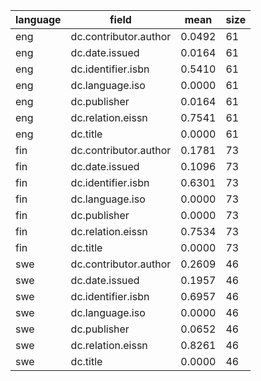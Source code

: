 | language   | field                 |   mean |   size |
|------------|-----------------------|--------|--------|
| eng        | dc.contributor.author | 0.0492 |     61 |
| eng        | dc.date.issued        | 0.0164 |     61 |
| eng        | dc.identifier.isbn    | 0.5410 |     61 |
| eng        | dc.language.iso       | 0.0000 |     61 |
| eng        | dc.publisher          | 0.0164 |     61 |
| eng        | dc.relation.eissn     | 0.7541 |     61 |
| eng        | dc.title              | 0.0000 |     61 |
| fin        | dc.contributor.author | 0.1781 |     73 |
| fin        | dc.date.issued        | 0.1096 |     73 |
| fin        | dc.identifier.isbn    | 0.6301 |     73 |
| fin        | dc.language.iso       | 0.0000 |     73 |
| fin        | dc.publisher          | 0.0000 |     73 |
| fin        | dc.relation.eissn     | 0.7534 |     73 |
| fin        | dc.title              | 0.0000 |     73 |
| swe        | dc.contributor.author | 0.2609 |     46 |
| swe        | dc.date.issued        | 0.1957 |     46 |
| swe        | dc.identifier.isbn    | 0.6957 |     46 |
| swe        | dc.language.iso       | 0.0000 |     46 |
| swe        | dc.publisher          | 0.0652 |     46 |
| swe        | dc.relation.eissn     | 0.8261 |     46 |
| swe        | dc.title              | 0.0000 |     46 |
